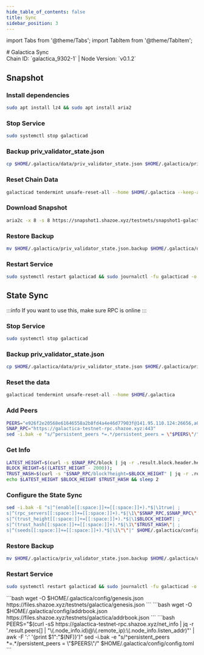 ```yaml
---
hide_table_of_contents: false
title: Sync
sidebar_position: 3
---
```


import Tabs from '@theme/Tabs';
import TabItem from '@theme/TabItem';

<div className="h1-with-icon icon-galactica">
# Galactica Sync
</div>
<span className="sub-lines"> 
Chain ID: `galactica_9302-1` | Node Version: `v0.1.2`
</span>

<Tabs>
  <TabItem value="snapshot" label="Snapshot" default>

## Snapshot

### Install dependencies

```bash
sudo apt install lz4 && sudo apt install aria2
```

### Stop Service

```bash
sudo systemctl stop galacticad
```

### Backup priv_validator_state.json

```bash
cp $HOME/.galactica/data/priv_validator_state.json $HOME/.galactica/priv_validator_state.json.backup
```

### Reset Chain Data

```bash
galacticad tendermint unsafe-reset-all --home $HOME/.galactica --keep-addr-book
```

### Download Snapshot

```bash
aria2c -x 8 -s 8 https://snapshot1.shazoe.xyz/testnets/snapshot1-galactica.tar.lz4 && lz4 -c -d snapshot1-galactica.tar.lz4 | tar -x -C $HOME/.galactica && rm snapshot1-galactica.tar.lz4
```

### Restore Backup

```bash
mv $HOME/.galactica/priv_validator_state.json.backup $HOME/.galactica/data/priv_validator_state.json
```

### Restart Service

```bash
sudo systemctl restart galacticad && sudo journalctl -fu galacticad -o cat
```

  </TabItem>
  <TabItem value="statesync" label="StateSync">

## State Sync

:::info
If you want to use this, make sure RPC is online
:::

### Stop Service

```bash
sudo systemctl stop galacticad
```

### Backup priv_validator_state.json

```bash
cp $HOME/.galactica/data/priv_validator_state.json $HOME/.galactica/priv_validator_state.json.backup
```

### Reset the data

```bash
galacticad tendermint unsafe-reset-all --home $HOME/.galactica
```

### Add Peers

```bash
PEERS="e926f2e20568e61646558a2b8fd4a4e46d77903f@141.95.110.124:26656,a028446e34e3c5bd198a60bf6e799a05e8db16a1@116.202.162.188:15656,8949fb771f2859248bf8b315b6f2934107f1cf5a@168.119.241.1:26656,27fc47bc018e1327eddfe99092cc64b3bc594bf9@144.76.97.251:26756,f3cd6b6ebf8376e17e630266348672517aca006a@46.4.5.45:27456,c722e6dc5f762b0ef19be7f8cc8fd67cdf988946@49.12.96.14:26656,3afb7974589e431293a370d10f4dcdb73fa96e9b@157.90.158.222:26656,f2ea5839ecea55e02a859f60926e94eef73a50a6@103.35.64.107:10656,707af7d29be8d3fff3c4f0cdc0b8986a6a8aff63@95.217.200.98:28656,15c8ce51492b22b13be095aac62cf2c33a1cf44e@65.109.68.87:30656,9990ab130eac92a2ed1c3d668e9a1c6e811e8f35@148.251.177.108:27456"
SNAP_RPC="https://galactica-testnet-rpc.shazoe.xyz:443"
sed -i.bak -e "s/^persistent_peers *=.*/persistent_peers = \"$PEERS\"/" $HOME/.galactica/config/config.toml
```

### Get Info

```bash
LATEST_HEIGHT=$(curl -s $SNAP_RPC/block | jq -r .result.block.header.height);
BLOCK_HEIGHT=$((LATEST_HEIGHT - 2000));
TRUST_HASH=$(curl -s "$SNAP_RPC/block?height=$BLOCK_HEIGHT" | jq -r .result.block_id.hash)
echo $LATEST_HEIGHT $BLOCK_HEIGHT $TRUST_HASH && sleep 2
```

### Configure the State Sync

```bash
sed -i.bak -E "s|^(enable[[:space:]]+=[[:space:]]+).*$|\1true| ;
s|^(rpc_servers[[:space:]]+=[[:space:]]+).*$|\1\"$SNAP_RPC,$SNAP_RPC\"| ;
s|^(trust_height[[:space:]]+=[[:space:]]+).*$|\1$BLOCK_HEIGHT| ;
s|^(trust_hash[[:space:]]+=[[:space:]]+).*$|\1\"$TRUST_HASH\"| ;
s|^(seeds[[:space:]]+=[[:space:]]+).*$|\1\"\"|" $HOME/.galactica/config/config.toml
```

### Restore Backup

```bash
mv $HOME/.galactica/priv_validator_state.json.backup $HOME/.galactica/data/priv_validator_state.json
```

### Restart Service

```bash
sudo systemctl restart galacticad && sudo journalctl -fu galacticad -o cat
```

</TabItem>
<TabItem value="genesis" label="Genesis">
```bash
wget -O $HOME/.galactica/config/genesis.json https://files.shazoe.xyz/testnets/galactica/genesis.json
```
</TabItem>
<TabItem value="Addrbook" label="Addrbook">
```bash
wget -O $HOME/.galactica/config/addrbook.json https://files.shazoe.xyz/testnets/galactica/addrbook.json
```
</TabItem>
<TabItem value="peers" label="Peers">
```bash
PEERS="$(curl -sS https://galactica-testnet-rpc.shazoe.xyz/net_info | jq -r '.result.peers[] | "\(.node_info.id)@\(.remote_ip):\(.node_info.listen_addr)"' | awk -F ':' '{print $1":"$(NF)}')"
sed -i.bak -e "s/^persistent_peers *=.*/persistent_peers = \"$PEERS\"/" $HOME/.galactica/config/config.toml
```
</TabItem>
</Tabs>
